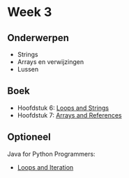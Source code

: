 # Week 3

## Onderwerpen

-   Strings
-   Arrays en verwijzingen
-   Lussen

## Boek

-   Hoofdstuk 6: [Loops and Strings](https://books.trinket.io/thinkjava2/chapter6.html)
-   Hoofdstuk 7: [Arrays and References](https://books.trinket.io/thinkjava2/chapter7.html)

## Optioneel

Java for Python Programmers:

-   [Loops and Iteration](https://runestone.academy/runestone/books/published/java4python/Java4Python/loopsanditeration.html)
